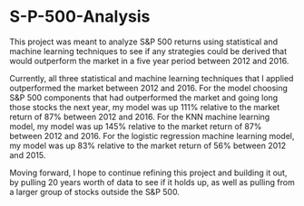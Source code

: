 # S-P-500-Analysis

This project was meant to analyze S&P 500 returns using statistical and machine learning techniques to see if any strategies could be derived that would outperform the market in a five year period between 2012 and 2016. 

Currently, all three statistical and machine learning techniques that I applied outperformed the market between 2012 and 2016. For the model choosing S&P 500 components that had outperformed the market and going long those stocks the next year, my model was up 111% relative to the market return of 87% between 2012 and 2016. For the KNN machine learning model, my model was up 145% relative to the market return of 87% between 2012 and 2016. For the logistic regression machine learning model, my model was up 83% relative to the market return of 56% between 2012 and 2015. 

Moving forward, I hope to continue refining this project and building it out, by pulling 20 years worth of data to see if it holds up, as well as pulling from a larger group of stocks outside the S&P 500. 
